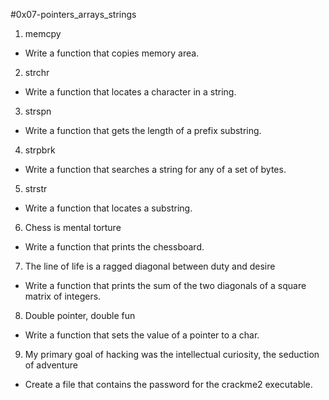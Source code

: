 #0x07-pointers_arrays_strings

1. memcpy
*  Write a function that copies memory area.
2. strchr
*  Write a function that locates a character in a string.
3. strspn
*  Write a function that gets the length of a prefix substring.
4. strpbrk
*  Write a function that searches a string for any of a set of bytes.
5. strstr
*  Write a function that locates a substring.
6. Chess is mental torture
*  Write a function that prints the chessboard.
7. The line of life is a ragged diagonal between duty and desire
*  Write a function that prints the sum of the two diagonals of a square matrix of integers.
8. Double pointer, double fun
*  Write a function that sets the value of a pointer to a char.
9. My primary goal of hacking was the intellectual curiosity, the seduction of adventure
*  Create a file that contains the password for the crackme2 executable.